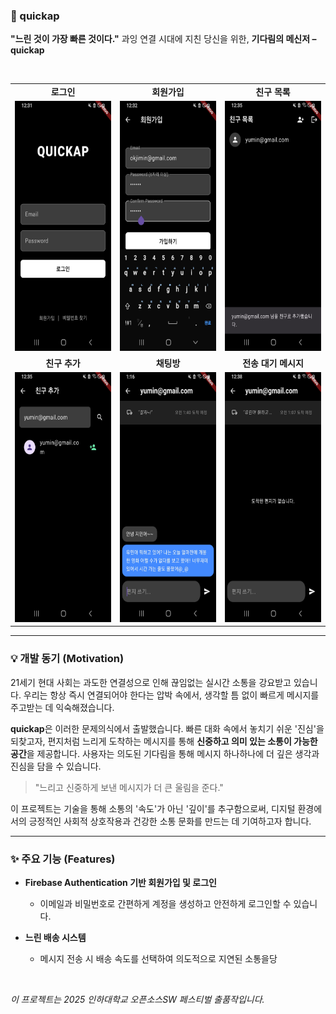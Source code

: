 ### 📮 quickap

**"느린 것이 가장 빠른 것이다."** 과잉 연결 시대에 지친 당신을 위한, **기다림의 메신저 – quickap**

<br>

<table align="center">
  <tr>
    <td align="center"><b>로그인</b></td>
    <td align="center"><b>회원가입</b></td>
    <td align="center"><b>친구 목록</b></td>
  </tr>
  <tr>
    <td><img src="./assets/Login_Page.png" alt="로그인 화면" height="400"/></td>
    <td><img src="./assets/Register.png" alt="회원가입 화면" height="400"/></td>
    <td><img src="./assets/friend_list.png" alt="친구 목록 화면" height="400"/></td>
  </tr>
  <tr>
    <td align="center"><b>친구 추가</b></td>
    <td align="center"><b>채팅방</b></td>
    <td align="center"><b>전송 대기 메시지</b></td>
  </tr>
  <tr>
    <td><img src="./assets/add_friend.png" alt="친구 추가 화면" height="400"/></td>
    <td><img src="./assets/chat_page.png" alt="채팅방 화면" height="400"/></td>
    <td><img src="./assets/wait_for_msg.png" alt="전송 대기 화면" height="400"/></td>
  </tr>
</table>

---

### 💡 개발 동기 (Motivation)

21세기 현대 사회는 과도한 연결성으로 인해 끊임없는 실시간 소통을 강요받고 있습니다. 우리는 항상 즉시 연결되어야 한다는 압박 속에서, 생각할 틈 없이 빠르게 메시지를 주고받는 데 익숙해졌습니다.

**quickap**은 이러한 문제의식에서 출발했습니다. 빠른 대화 속에서 놓치기 쉬운 '진심'을 되찾고자, 편지처럼 느리게 도착하는 메시지를 통해 **신중하고 의미 있는 소통이 가능한 공간**을 제공합니다. 사용자는 의도된 기다림을 통해 메시지 하나하나에 더 깊은 생각과 진심을 담을 수 있습니다.

> "느리고 신중하게 보낸 메시지가 더 큰 울림을 준다."

이 프로젝트는 기술을 통해 소통의 '속도'가 아닌 '깊이'를 추구함으로써, 디지털 환경에서의 긍정적인 사회적 상호작용과 건강한 소통 문화를 만드는 데 기여하고자 합니다.

---

### ✨ 주요 기능 (Features)

* **Firebase Authentication 기반 회원가입 및 로그인**
    * 이메일과 비밀번호로 간편하게 계정을 생성하고 안전하게 로그인할 수 있습니다.


* **느린 배송 시스템**
    * 메시지 전송 시 배송 속도를 선택하여 의도적으로 지연된 소통을당

<br>

*이 프로젝트는 2025 인하대학교 오픈소스SW 페스티벌 출품작입니다.*
